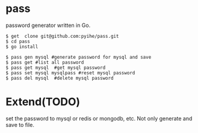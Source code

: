 # pass
password generator written in Go.

```shell script
$ get  clone git@github.com:pyihe/pass.git
$ cd pass 
$ go install
```

```shell script
$ pass gen mysql #generate password for mysql and save
$ pass get #list all password 
$ pass get mysql  #get mysql password
$ pass set mysql mysqlpass #reset mysql password
$ pass del mysql  #delete mysql password
```

# Extend(TODO)

set the password to mysql or redis or mongodb, etc. Not only generate and save to file.